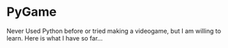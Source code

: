 # PyGame
Never Used Python before or tried making a videogame, but I am willing to learn. Here is what I have so far...
